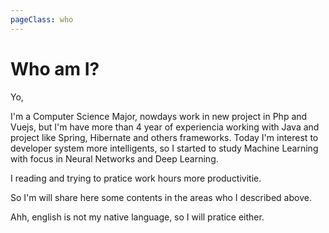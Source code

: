 ```yaml
---
pageClass: who
---
```


# Who am I?

Yo,

I'm a Computer Science Major, nowdays work in new project in Php and Vuejs, but I'm have more than 4 year of experiencia working with Java and project like Spring, Hibernate and others frameworks. Today I'm interest to developer system more intelligents, so I started to study Machine Learning with focus in Neural Networks and Deep Learning.

I reading and trying to pratice work hours more productivitie.

So I'm will share here some contents in the areas who I described above.

Ahh, english is not my native language, so I will pratice either.